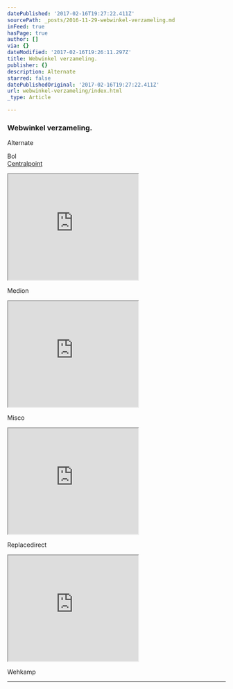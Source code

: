 ```yaml
---
datePublished: '2017-02-16T19:27:22.411Z'
sourcePath: _posts/2016-11-29-webwinkel-verzameling.md
inFeed: true
hasPage: true
author: []
via: {}
dateModified: '2017-02-16T19:26:11.297Z'
title: Webwinkel verzameling.
publisher: {}
description: Alternate
starred: false
datePublishedOriginal: '2017-02-16T19:27:22.411Z'
url: webwinkel-verzameling/index.html
_type: Article

---
```

### Webwinkel verzameling.

Alternate

Bol  
[Centralpoint][0]

<iframe src="https://the-grid.github.io/ed-userhtml/?g=eJxdkEFv2zAMhe_5FYQOO6V2sTZZ0NoOhmKHXdoeBuwY0BZjM5ZJQ5LjIb9-slcM2AABEolHfu-peK_eruThhSR6dKOyxExckb9Xm81X5yiAV7E6wDTD95cfQCRXnSy3oOJYCGoKkZJQIJ0g5IAFuolDBt9SR6WlnsRC6zUS9DTdaFHSom468iPB6PmyyAUsRsCVWvNl1dQUvU5zjZ5gpnpm6cltwTLBBKo9iLaLMCQAYgtorxyIfARdctm0nfyZmsS-YRrlS09LkDsdnYbA0mbwJp7QcYicHB3hlWgLnarPNj-Tixtf5P__2QJiCiaIQ1bUvoJNgdB5Opemi3F8yvN5nrPm36E8FU1PPmex9Csbu_EYY7l7eDztD_e7L7vT4fDweXf6hMP47EsDEX1LsTSn2qH0Bjy50oie1TmdTVXw0ELwzV9k5CwRLH1gMqGYH5sFsK4cyj-YtcByhX2w1iuWXRycgZlt7ErzuD8Y6IjbLlnY3xuo1VtKvtITXeoZyKsix-o3iEfFIQ" height="244" style=""></iframe>

Medion

<iframe src="https://the-grid.github.io/ed-userhtml/?g=eJyljk0OgyAQha9CZtGlgIlVW8cepUFEIQUx02m8fombHqCb97f53mCEJ7cgeOb9JiXbisnMroh9Oao2x_Jhsel1ezFpvyfUSumrrs9msOuaXp2Z8LQPgmBDq2OE5xTN9gJBLiJseckx5gPGIaRVvMn-oOFPKKPnFEEcYWaP0NYdCO_C6suJXoGYMs2OEEo0sWwg5DhIM34Bj69PTg" height="244" style=""></iframe>

Misco

<iframe src="https://the-grid.github.io/ed-userhtml/?g=eJyljkEOgjAURK_S_IVLChQQlY9HMaUUSmgp-X7D9W3YeAA3M_NmM9Np4chOCI55v0vJJmPSo01iVkvZZlk-DaqqLi867I-A7U3lZX2CxkKpa1OcQHjaB0GwptkywmvweltBkPUIW5yi9_GAvlvCLN5kfqPLn6OMjoMHcSwjO4SqaUE4u8wunWhyEEOk0RJCitqnDoTsO6n7L5ChT0o" height="244" style=""></iframe>

Replacedirect

<iframe src="https://the-grid.github.io/ed-userhtml/?g=eJw9js2OwjAMhF8l8oFjA5SfwtbltM9RmdQ0EWlaGUvZxycqKy4ez8jyNy0ZL_xA8KrL1dqccyW8RHI8BGGnVYp2oZHtS0n0909ZEkV7U8VDsz_2l_pYN02_q-vzaddvaFp-BMGU45EVob9HSk8wwhEhzY85xjlD14ZpNC9xX66GSoUGLsM9WarEam9uRaw_J_yAVkP4wf3TVlH0OkUwOQzqEc77BoznMPpS4rIFc59l4NKsrBRLBsZ2raXuDSExUhs" height="244" style=""></iframe>

Wehkamp

---



[0]: https://www.centralpoint.nl/?ref=26&network=tradetracker#utm_source=affiliate&utm_campaign=15986&utm_medium=tradetracker "Centralpoint"